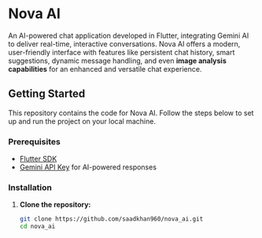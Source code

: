 # Nova AI

An AI-powered chat application developed in Flutter, integrating Gemini AI to deliver real-time, interactive conversations. Nova AI offers a modern, user-friendly interface with features like persistent chat history, smart suggestions, dynamic message handling, and even **image analysis capabilities** for an enhanced and versatile chat experience.


## Getting Started

This repository contains the code for Nova AI. Follow the steps below to set up and run the project on your local machine.

### Prerequisites

- [Flutter SDK](https://flutter.dev/docs/get-started/install)
- [Gemini API Key](https://gemini.ai/) for AI-powered responses

### Installation

1. **Clone the repository:**
   ```bash
   git clone https://github.com/saadkhan960/nova_ai.git
   cd nova_ai

